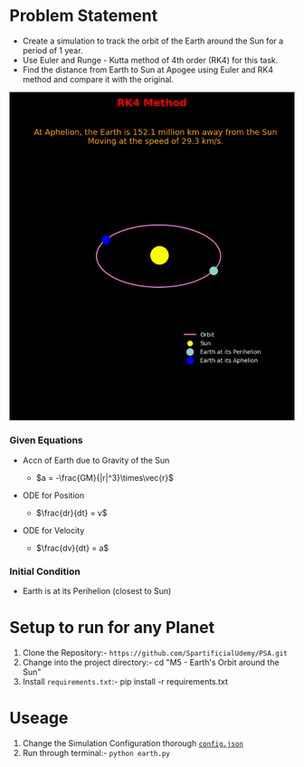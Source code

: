 # Problem Statement

* Create a simulation to track the orbit of the Earth around the Sun for a period of 1 year.
* Use Euler and Runge - Kutta method of 4th order (RK4) for this task.
* Find the distance from Earth to Sun at Apogee using Euler and RK4 method and compare it with the original.

![Project Image](earth_orbit.png)

### Given Equations

* Accn of Earth due to Gravity of the Sun 
    * $a = -\frac{GM}{|r|^3}\times\vec{r}$

* ODE for Position
    * $\frac{dr}{dt} = v$ 

* ODE for Velocity
   * $\frac{dv}{dt} = a$

### Initial Condition
* Earth is at its Perihelion (closest to Sun)

# Setup to run for any Planet
1. Clone the Repository:- `https://github.com/SpartificialUdemy/PSA.git`
2. Change into the project directory:- cd "M5 - Earth's Orbit around the Sun"
4. Install `requirements.txt`:- pip install -r requirements.txt

# Useage
1. Change the Simulation Configuration thorough [`config.json`](https://github.com/SpartificialUdemy/PSA/blob/main/M5%20-%20Earth's%20Orbit%20around%20the%20Sun/config.json)
2. Run through terminal:- `python earth.py`

